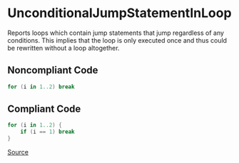 # UnconditionalJumpStatementInLoop

Reports loops which contain jump statements that jump regardless of any conditions.
This implies that the loop is only executed once and thus could be rewritten without a
loop altogether.

## Noncompliant Code

```kotlin
for (i in 1..2) break
```
## Compliant Code

```kotlin
for (i in 1..2) {
    if (i == 1) break
}
```

[Source](https://arturbosch.github.io/detekt/potential-bugs.html#unconditionaljumpstatementinloop)
